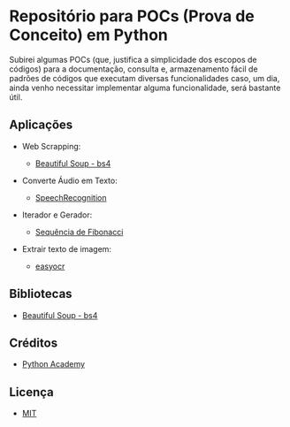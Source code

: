 # Repositório para POCs (Prova de Conceito) em Python

Subirei algumas POCs (que, justifica a simplicidade dos escopos de códigos) para a documentação, consulta e, armazenamento fácil de padrões de códigos que executam diversas funcionalidades caso, um dia, ainda venho necessitar implementar alguma funcionalidade, será bastante útil.

## Aplicações

* Web Scrapping:
    * [Beautiful Soup - bs4](./beautiful-soup)

* Converte Áudio em Texto:
    * [SpeechRecognition](./speech-recognition)

* Iterador e Gerador:
    * [Sequência de Fibonacci](./fibonacci)

* Extrair texto de imagem:
    * [easyocr](./easyocr)

## Bibliotecas

* [Beautiful Soup - bs4](https://pypi.org/project/beautifulsoup4/)

## Créditos

* [Python Academy](https://github.com/PythonAcademyBrasil)

## Licença

* [MIT](https://github.com/MuriloChaves/prova-de-conceito/blob/main/LICENSE)

